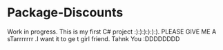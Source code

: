 # Package-Discounts

Work in progress. This is my first C# project :):):):):):). PLEASE GIVE ME A sTarrrrrrr .I want it to ge t girl friend.
Tahnk You :DDDDDDDD
